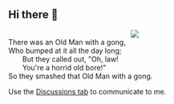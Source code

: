 ## Hi there 👋

<div align="center">
<img src="https://upload.wikimedia.org/wikipedia/commons/thumb/d/db/Edward_Lear_A_Book_of_Nonsense_08.jpg/330px-Edward_Lear_A_Book_of_Nonsense_08.jpg"/>

<div align="left">
There was an Old Man with a gong,<br>
    Who bumped at it all the day long;<br>
    &emsp;&emsp;But they called out, "Oh, law!<br>
    &emsp;&emsp;You're a horrid old bore!"<br>
    So they smashed that Old Man with a gong.
</div>
</div>

Use the [Discussions tab](https://github.com/rvc11main/rvc11main/discussions) to communicate to me.
